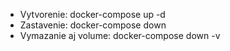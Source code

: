 - Vytvorenie: docker-compose up -d
- Zastavenie: docker-compose down
- Vymazanie aj volume: docker-compose down -v
